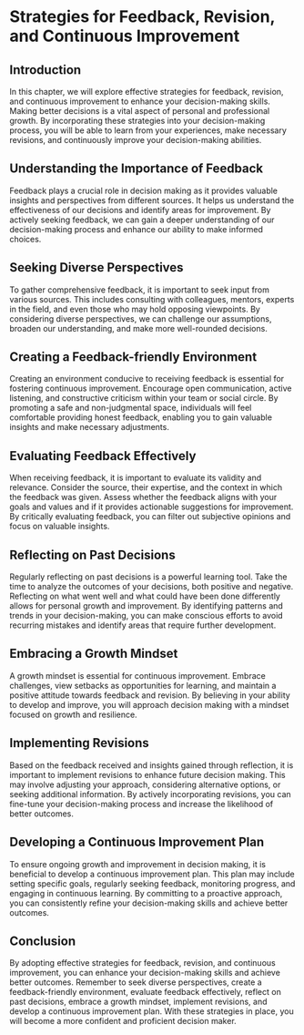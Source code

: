 # Strategies for Feedback, Revision, and Continuous Improvement

## Introduction

In this chapter, we will explore effective strategies for feedback, revision, and continuous improvement to enhance your decision-making skills. Making better decisions is a vital aspect of personal and professional growth. By incorporating these strategies into your decision-making process, you will be able to learn from your experiences, make necessary revisions, and continuously improve your decision-making abilities.

## Understanding the Importance of Feedback

Feedback plays a crucial role in decision making as it provides valuable insights and perspectives from different sources. It helps us understand the effectiveness of our decisions and identify areas for improvement. By actively seeking feedback, we can gain a deeper understanding of our decision-making process and enhance our ability to make informed choices.

## Seeking Diverse Perspectives

To gather comprehensive feedback, it is important to seek input from various sources. This includes consulting with colleagues, mentors, experts in the field, and even those who may hold opposing viewpoints. By considering diverse perspectives, we can challenge our assumptions, broaden our understanding, and make more well-rounded decisions.

## Creating a Feedback-friendly Environment

Creating an environment conducive to receiving feedback is essential for fostering continuous improvement. Encourage open communication, active listening, and constructive criticism within your team or social circle. By promoting a safe and non-judgmental space, individuals will feel comfortable providing honest feedback, enabling you to gain valuable insights and make necessary adjustments.

## Evaluating Feedback Effectively

When receiving feedback, it is important to evaluate its validity and relevance. Consider the source, their expertise, and the context in which the feedback was given. Assess whether the feedback aligns with your goals and values and if it provides actionable suggestions for improvement. By critically evaluating feedback, you can filter out subjective opinions and focus on valuable insights.

## Reflecting on Past Decisions

Regularly reflecting on past decisions is a powerful learning tool. Take the time to analyze the outcomes of your decisions, both positive and negative. Reflecting on what went well and what could have been done differently allows for personal growth and improvement. By identifying patterns and trends in your decision-making, you can make conscious efforts to avoid recurring mistakes and identify areas that require further development.

## Embracing a Growth Mindset

A growth mindset is essential for continuous improvement. Embrace challenges, view setbacks as opportunities for learning, and maintain a positive attitude towards feedback and revision. By believing in your ability to develop and improve, you will approach decision making with a mindset focused on growth and resilience.

## Implementing Revisions

Based on the feedback received and insights gained through reflection, it is important to implement revisions to enhance future decision making. This may involve adjusting your approach, considering alternative options, or seeking additional information. By actively incorporating revisions, you can fine-tune your decision-making process and increase the likelihood of better outcomes.

## Developing a Continuous Improvement Plan

To ensure ongoing growth and improvement in decision making, it is beneficial to develop a continuous improvement plan. This plan may include setting specific goals, regularly seeking feedback, monitoring progress, and engaging in continuous learning. By committing to a proactive approach, you can consistently refine your decision-making skills and achieve better outcomes.

## Conclusion

By adopting effective strategies for feedback, revision, and continuous improvement, you can enhance your decision-making skills and achieve better outcomes. Remember to seek diverse perspectives, create a feedback-friendly environment, evaluate feedback effectively, reflect on past decisions, embrace a growth mindset, implement revisions, and develop a continuous improvement plan. With these strategies in place, you will become a more confident and proficient decision maker.
